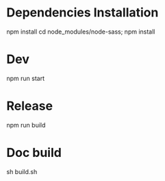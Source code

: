
Dependencies Installation
=========================
npm install
cd node_modules/node-sass; npm install

Dev
===
npm run start

Release
=======
npm run build

Doc build
=======

sh build.sh

